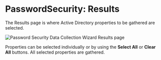 # PasswordSecurity: Results

The Results page is where Active Directory properties to be gathered are selected.

![Password Security Data Collection Wizard Results page](/img/product_docs/accessanalyzer/11.6/accessanalyzer/admin/datacollector/adinventory/results.webp)

Properties can be selected individually or by using the **Select All** or **Clear All** buttons. All
selected properties are gathered.
